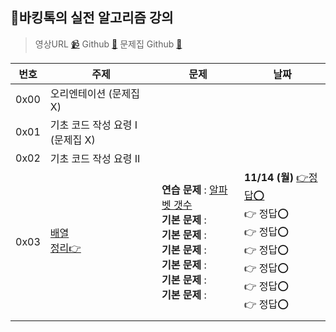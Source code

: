 ## 🐶바킹톡의 실전 알고리즘 강의
> 영상URL [📹](https://www.youtube.com/playlist?list=PLtqbFd2VIQv4O6D6l9HcD732hdrnYb6CY)
> Github [🔗](https://github.com/encrypted-def/basic-algo-lecture)
> 문제집 Github [🔗](https://github.com/encrypted-def/basic-algo-lecture/blob/master/workbook.md)

| 번호 | 주제                                                         | 문제                                                         | 날짜                                                         |
| ---- | ------------------------------------------------------------ | ------------------------------------------------------------ | ------------------------------------------------------------ |
| 0x00 | 오리엔테이션 (문제집 X)                                      |                                                              |                                                              |
| 0x01 | 기초 코드 작성 요령 I (문제집 X)                             |                                                              |                                                              |
| 0x02 | 기초 코드 작성 요령 II                                       |                                                              |                                                              |
| 0x03 | [배열](https://www.acmicpc.net/workbook/view/7307)<br />[정리👉](./0x03_array.md) | **연습 문제** : [알파벳 갯수](https://www.acmicpc.net/problem/10808)  <br />**기본 문제** : <br />**기본 문제** : <br />**기본 문제** : <br />**기본 문제** : <br />**기본 문제** : <br />**기본 문제** : <br /> | **11/14 (월)** [👉](../acmicpc/10808/10808.md)[정답⭕](./0x03_10808.py)<br />👉 정답⭕️<br />👉 정답⭕️<br />👉 정답⭕️<br />👉 정답⭕️<br />👉 정답⭕️<br />👉 정답⭕️ |
|      |                                                              |                                                              |                                                              |




